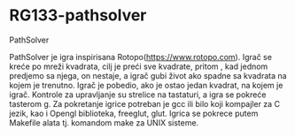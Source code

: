 # RG133-pathsolver
PathSolver

PathSolver je igra inspirisana Rotopo(https://www.rotopo.com). Igrač se kreće po mreži kvadrata,
cilj je preći sve kvadrate, pritom , kad jednom predjemo sa njega, on nestaje, a igrač gubi život
ako spadne sa kvadrata na kojem je trenutno. Igrač je pobedio, ako je ostao jedan kvadrat, na kojem je igrač.
Kontrole za upravljanje su strelice na tastaturi, a igra se pokreće tasterom g.
Za pokretanje igrice potreban je gcc ili bilo koji kompajler za C jezik, kao i Opengl biblioteka, freeglut, glut.
Igrica se pokrece putem Makefile alata tj. komandom make za UNIX sisteme.

